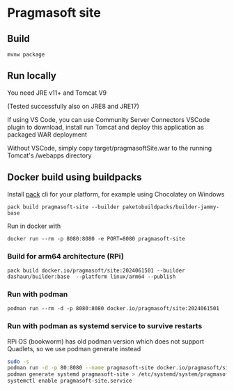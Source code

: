 # Pragmasoft site

## Build

`mvnw package`

## Run locally

You need JRE v11+ and Tomcat V9

(Tested successfully also on JRE8 and JRE17)

If using VS Code, you can use Community Server Connectors VSCode plugin to download, install run Tomcat and deploy this application as packaged WAR deployment

Without VSCode, simply copy target/pragmasoftSite.war to the running Tomcat's /webapps directory

## Docker build using buildpacks

Install [pack](https://buildpacks.io/docs/for-platform-operators/how-to/integrate-ci/pack/) cli for your platform, for example using Chocolatey on Windows

`pack build pragmasoft-site --builder paketobuildpacks/builder-jammy-base`

Run in docker with

`docker run --rm -p 8080:8080 -e PORT=8080 pragmasoft-site`

### Build for arm64 architecture (RPi)

`pack build docker.io/pragmasoft/site:2024061501 --builder dashaun/builder:base  --platform linux/arm64 --publish`

### Run with podman

`podman run --rm -d -p 8080:8080 docker.io/pragmasoft/site:2024061501`

### Run with podman as systemd service to survive restarts

RPi OS (bookworm) has old podman version which does not support Quadlets, so we use podman generate instead

```bash
sudo -s
podman run -d -p 80:8080 --name pragmasoft-site docker.io/pragmasoft/site:2024061501
podman generate systemd pragmasoft-site > /etc/systemd/system/pragmasoft-site.service
systemctl enable pragmasoft-site.service

```

